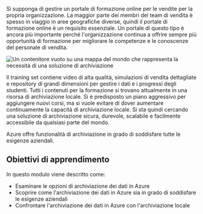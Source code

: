 Si supponga di gestire un portale di formazione online per le vendite per la propria organizzazione. La maggior parte dei membri del team di vendita è spesso in viaggio in aree geografiche diverse, quindi il portale di formazione online è un requisito essenziale. Un portale di questo tipo è ancora più importante perché l'organizzazione continua a offrire sempre più opportunità di formazione per migliorare le competenze e le conoscenze del personale di vendita.

![Un contenitore vuoto su una mappa del mondo che rappresenta la necessità di una soluzione di archiviazione](../media/1-heading.png)

Il training set contiene video di alta qualità, simulazioni di vendita dettagliate e repository di grandi dimensioni per gestire i dati e i progressi degli studenti. Tutti i contenuti per la formazione si trovano attualmente in una risorsa di archiviazione locale. Si è predisposto un piano aggressivo per aggiungere nuovi corsi, ma si vuole evitare di dover aumentare continuamente la capacità di archiviazione locale.
Si sta quindi cercando una soluzione di archiviazione sicura, durevole, scalabile e facilmente accessibile da qualsiasi parte del mondo.

Azure offre funzionalità di archiviazione in grado di soddisfare tutte le esigenze aziendali.

## <a name="learning-objectives"></a>Obiettivi di apprendimento

In questo modulo viene descritto come:

- Esaminare le opzioni di archiviazione dei dati in Azure
- Scoprire come l'archiviazione dei dati in Azure sia in grado di soddisfare le esigenze aziendali
- Confrontare l'archiviazione dei dati in Azure con l'archiviazione locale